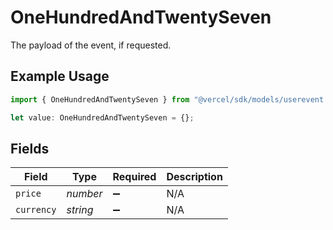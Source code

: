# OneHundredAndTwentySeven

The payload of the event, if requested.

## Example Usage

```typescript
import { OneHundredAndTwentySeven } from "@vercel/sdk/models/userevent.js";

let value: OneHundredAndTwentySeven = {};
```

## Fields

| Field              | Type               | Required           | Description        |
| ------------------ | ------------------ | ------------------ | ------------------ |
| `price`            | *number*           | :heavy_minus_sign: | N/A                |
| `currency`         | *string*           | :heavy_minus_sign: | N/A                |